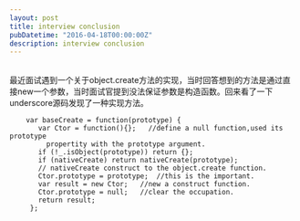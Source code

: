 ```yaml
---
layout: post
title: interview conclusion
pubDatetime: "2016-04-18T00:00:00Z"
description: interview conclusion
---
```


<br>最近面试遇到一个关于object.create方法的实现，当时回答想到的方法是通过直接new一个参数，当时面试官提到没法保证参数是构造函数。回来看了一下underscore源码发现了一种实现方法。

        var baseCreate = function(prototype) {
           var Ctor = function(){};   //define a null function,used its prototype
             propertity with the prototype argument.
           if (!_.isObject(prototype)) return {};
           if (nativeCreate) return nativeCreate(prototype);
           // nativeCreate construct to the object.create function.
           Ctor.prototype = prototype;  //this is the important.
           var result = new Ctor;   //new a construct function.
           Ctor.prototype = null;   //clear the occupation.
           return result;
         };

<br>
